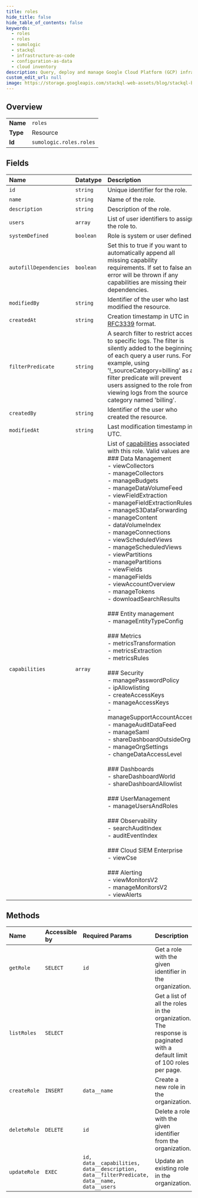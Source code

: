 ```yaml
---
title: roles
hide_title: false
hide_table_of_contents: false
keywords:
  - roles
  - roles
  - sumologic    
  - stackql
  - infrastructure-as-code
  - configuration-as-data
  - cloud inventory
description: Query, deploy and manage Google Cloud Platform (GCP) infrastructure and resources using SQL
custom_edit_url: null
image: https://storage.googleapis.com/stackql-web-assets/blog/stackql-blog-post-featured-image.png
---
```

  
    

## Overview
<table><tbody>
<tr><td><b>Name</b></td><td><code>roles</code></td></tr>
<tr><td><b>Type</b></td><td>Resource</td></tr>
<tr><td><b>Id</b></td><td><code>sumologic.roles.roles</code></td></tr>
</tbody></table>

## Fields
| Name | Datatype | Description |
|:-----|:---------|:------------|
| `id` | `string` | Unique identifier for the role. |
| `name` | `string` | Name of the role. |
| `description` | `string` | Description of the role. |
| `users` | `array` | List of user identifiers to assign the role to. |
| `systemDefined` | `boolean` | Role is system or user defined. |
| `autofillDependencies` | `boolean` | Set this to true if you want to automatically append all missing capability requirements. If set to false an error will be thrown if any capabilities are missing their dependencies. |
| `modifiedBy` | `string` | Identifier of the user who last modified the resource. |
| `createdAt` | `string` | Creation timestamp in UTC in [RFC3339](https://tools.ietf.org/html/rfc3339) format. |
| `filterPredicate` | `string` | A search filter to restrict access to specific logs. The filter is silently added to the beginning of each query a user runs. For example, using '!_sourceCategory=billing' as a filter predicate will prevent users assigned to the role from viewing logs from the source category named 'billing'. |
| `createdBy` | `string` | Identifier of the user who created the resource. |
| `modifiedAt` | `string` | Last modification timestamp in UTC. |
| `capabilities` | `array` | List of [capabilities](https://help.sumologic.com/Manage/Users-and-Roles/Manage-Roles/Role-Capabilities) associated with this role. Valid values are<br />### Data Management<br />  - viewCollectors<br />  - manageCollectors<br />  - manageBudgets<br />  - manageDataVolumeFeed<br />  - viewFieldExtraction<br />  - manageFieldExtractionRules<br />  - manageS3DataForwarding<br />  - manageContent<br />  - dataVolumeIndex<br />  - manageConnections<br />  - viewScheduledViews<br />  - manageScheduledViews<br />  - viewPartitions<br />  - managePartitions<br />  - viewFields<br />  - manageFields<br />  - viewAccountOverview<br />  - manageTokens<br />  - downloadSearchResults<br /><br />### Entity management<br />  - manageEntityTypeConfig<br /><br />### Metrics<br />  - metricsTransformation<br />  - metricsExtraction<br />  - metricsRules<br /><br />### Security<br />  - managePasswordPolicy<br />  - ipAllowlisting<br />  - createAccessKeys<br />  - manageAccessKeys<br />  - manageSupportAccountAccess<br />  - manageAuditDataFeed<br />  - manageSaml<br />  - shareDashboardOutsideOrg<br />  - manageOrgSettings<br />  - changeDataAccessLevel<br /><br />### Dashboards<br />  - shareDashboardWorld<br />  - shareDashboardAllowlist<br /><br />### UserManagement<br />  - manageUsersAndRoles<br /><br />### Observability<br />  - searchAuditIndex<br />  - auditEventIndex<br /><br />### Cloud SIEM Enterprise<br />  - viewCse<br /><br />### Alerting<br />  - viewMonitorsV2<br />  - manageMonitorsV2<br />  - viewAlerts |
## Methods
| Name | Accessible by | Required Params | Description |
|:-----|:--------------|:----------------|:------------|
| `getRole` | `SELECT` | `id` | Get a role with the given identifier in the organization. |
| `listRoles` | `SELECT` |  | Get a list of all the roles in the organization. The response is paginated with a default limit of 100 roles per page. |
| `createRole` | `INSERT` | `data__name` | Create a new role in the organization. |
| `deleteRole` | `DELETE` | `id` | Delete a role with the given identifier from the organization. |
| `updateRole` | `EXEC` | `id, data__capabilities, data__description, data__filterPredicate, data__name, data__users` | Update an existing role in the organization. |
